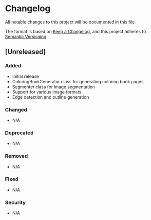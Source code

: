 # Changelog

All notable changes to this project will be documented in this file.

The format is based on [Keep a Changelog](https://keepachangelog.com/en/1.0.0/),
and this project adheres to [Semantic Versioning](https://semver.org/spec/v2.0.0.html).

## [Unreleased]

### Added
- Initial release
- ColoringBookGenerator class for generating coloring book pages
- Segmenter class for image segmentation
- Support for various image formats
- Edge detection and outline generation

### Changed
- N/A

### Deprecated
- N/A

### Removed
- N/A

### Fixed
- N/A

### Security
- N/A